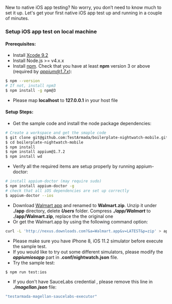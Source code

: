 New to native iOS app testing? No worry, you don’t need to know much to set it up. Let's get your first native iOS app test up and running in a couple of minutes.

###  Setup iOS app test on local machine

#### Prerequisites:
* Install [Xcode 9.2](https://developer.apple.com/download/)
* Install Node.js >= v4.x.x 
* Install [npm](http://nodejs.org/). Check that you have at least **npm** version 3 or above (required by *appium@1.7.x*):
```bash
$ npm --version
# If not, install npm3
$ npm install -g npm@3
```
* Please map **localhost** to **127.0.0.1** in your host file
#### Setup Steps:
* Get the sample code and install the node package dependencies:
```bash
# Create a workspace and get the smaple code
$ git clone git@github.com:TestArmada/boilerplate-nightwatch-mobile.git
$ cd boilerplate-nightwatch-mobile 
$ npm install
$ npm install appium@1.7.2
$ npm install wd
```
* Verify all the required items are setup properly by running appium-doctor:
```bash
# install appium-doctor (may require sudo)
$ npm install appium-doctor -g
# check that all iOS dependencies are set up correctly
$ appium-doctor --ios
```
* Download [Walmart app](http://nexus.downloads.com?a=Walmart.app&v=LATEST&p=zip) and renamed to **Walmart.zip**. Unzip it under **./app** directory, delete ***Users*** folder. Compress ***./app/Walmart*** to **./app/Walmart.zip**, replace the the original one
* Or get the Walmart.app by using the following command option:
``` bash
curl -L 'http://nexus.downloads.com?&a=Walmart.app&v=LATEST&p=zip' > app/Walmart.zip && unzip -o app/Walmart.zip -d app/ && rm -rf app/Users app/Walmart.zip && zip -r app/Walmart.zip app/Walmart.app
```
* Please make sure you have iPhone 8, iOS 11.2 simulator before execute the sample test. 
* If you would like to try out some different simulators, please modify the ***appiumiosapp*** part in **.conf/nightwatch.json** file.
* Try the sample test:
```bash
$ npm run test:ios
```
* If you don't have SauceLabs credential , please remove this line in ***./magellan.json*** file:
```bash
"testarmada-magellan-saucelabs-executor"
```